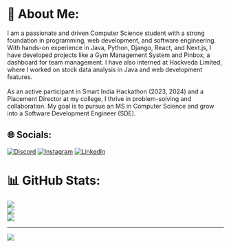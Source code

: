 # 💫 About Me:
I am a passionate and driven Computer Science student with a strong foundation in programming, web development, and software engineering. With hands-on experience in Java, Python, Django, React, and Next.js, I have developed projects like a Gym Management System and Pinbox, a dashboard for team management. I have also interned at Hackveda Limited, where I worked on stock data analysis in Java and web development features.<br><br>As an active participant in Smart India Hackathon (2023, 2024) and a Placement Director at my college, I thrive in problem-solving and collaboration. My goal is to pursue an MS in Computer Science and grow into a Software Development Engineer (SDE).


## 🌐 Socials:
[![Discord](https://img.shields.io/badge/Discord-%237289DA.svg?logo=discord&logoColor=white)](https://discord.gg/https://discord.gg/45Xu7yBh) [![Instagram](https://img.shields.io/badge/Instagram-%23E4405F.svg?logo=Instagram&logoColor=white)](https://instagram.com/raghu_715) [![LinkedIn](https://img.shields.io/badge/LinkedIn-%230077B5.svg?logo=linkedin&logoColor=white)](https://linkedin.com/in/raghuraj-mathur-b9417518a) 
# 📊 GitHub Stats:
![](https://github-readme-stats.vercel.app/api?username=RaghuRajMathur&theme=dark&hide_border=false&include_all_commits=false&count_private=false)<br/>
![](https://github-readme-streak-stats.herokuapp.com/?user=RaghuRajMathur&theme=dark&hide_border=false)<br/>
![](https://github-readme-stats.vercel.app/api/top-langs/?username=RaghuRajMathur&theme=dark&hide_border=false&include_all_commits=false&count_private=false&layout=compact)

---
[![](https://visitcount.itsvg.in/api?id=RaghuRajMathur&icon=0&color=0)](https://visitcount.itsvg.in)

<!-- Proudly created with GPRM ( https://gprm.itsvg.in ) -->
